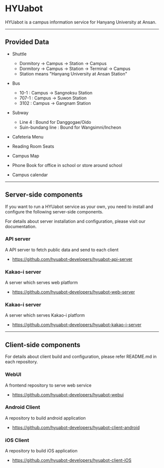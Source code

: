 # HYUabot
HYUabot is a campus information service for Hanyang University at Ansan.

--------------------
## Provided Data
* Shuttle
    - Dormitory → Campus → Station → Campus
    - Dormitory → Campus → Station → Terminal → Campus
    - Station means "Hanyang University at Ansan Station"

* Bus
    - 10-1 : Campus → Sangnoksu Station
    - 707-1 : Campus → Suwon Station
    - 3102 : Campus → Gangnam Station

* Subway
    - Line 4 : Bound for Danggogae/Oido
    - Suin-bundang line : Bound for Wangsimni/Incheon

* Cafeteria Menu
* Reading Room Seats
* Campus Map
* Phone Book for office in school or store around school
* Campus calendar

--------------------
## Server-side components
If you want to run a HYUabot service as your own, you need to install and configure the following server-side components. 

For details about server installation and configuration, please visit our documentation.

### API server
A API server to fetch public data and send to each client
* https://github.com/hyuabot-developers/hyuabot-api-server

### Kakao-i server
A server which serves web platform
* https://github.com/hyuabot-developers/hyuabot-web-server

### Kakao-i server
A server which serves Kakao-i platform
* https://github.com/hyuabot-developers/hyuabot-kakao-i-server

--------------------
## Client-side components
For details about client build and configuration, please refer README.md in each repository.

### WebUI
A frontend repository to serve web service
* https://github.com/hyuabot-developers/hyuabot-webui

### Android Client
A repository to build android application
* https://github.com/hyuabot-developers/hyuabot-client-android

### iOS Client
A repository to build iOS application
* https://github.com/hyuabot-developers/hyuabot-client-iOS